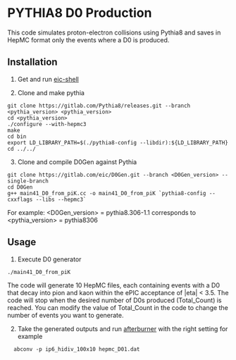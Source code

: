 # PYTHIA8 D0 Production

This code simulates proton-electron collisions using Pythia8 and saves in HepMC format only the events where a D0 is produced.

## Installation

1) Get and run [eic-shell](https://eic.github.io/tutorial-setting-up-environment/02-eic-shell/index.html)

2) Clone and make pythia<Version>
```
git clone https://gitlab.com/Pythia8/releases.git --branch <pythia_version> <pythia_version>
cd <pythia_version>
./configure --with-hepmc3
make
cd bin
export LD_LIBRARY_PATH=$(./pythia8-config --libdir):${LD_LIBRARY_PATH}
cd ../../
```

3) Clone and compile D0Gen against Pythia
```
git clone https://gitlab.com/eic/D0Gen.git --branch <D0Gen_version> --single-branch
cd D0Gen
g++ main41_D0_from_piK.cc -o main41_D0_from_piK `pythia8-config --cxxflags --libs --hepmc3`
```

For example:
<D0Gen_version> = pythia8.306-1.1 corresponds to <pythia_version> = pythia8306

## Usage

1) Execute D0 generator
```
./main41_D0_from_piK
```
The code will generate 10 HepMC files, each containing events with a D0 that decay into pion and kaon within the ePIC acceptance of |eta| < 3.5. The code will stop when the desired number of D0s produced (Total_Count) is reached. You can modify the value of Total_Count in the code to change the number of events you want to generate.

2) Take the generated outputs and run [afterburner](https://github.com/eic/afterburner) with the right setting for example
```
  abconv -p ip6_hidiv_100x10 hepmc_D01.dat
```
